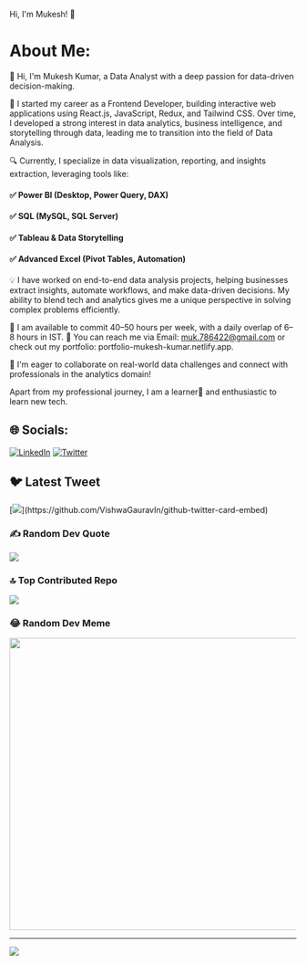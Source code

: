 Hi, I'm Mukesh! 👋

# About Me:
👋 Hi, I'm Mukesh Kumar, a Data Analyst with  a deep passion for data-driven decision-making.

🔹 I started my career as a Frontend Developer, building interactive web applications using React.js, JavaScript, Redux, and Tailwind CSS. Over time, I developed a strong interest in data analytics, business intelligence, and storytelling through data, leading me to transition into the field of Data Analysis.

🔍 Currently, I specialize in data visualization, reporting, and insights extraction, leveraging tools like:
#### ✅ Power BI (Desktop, Power Query, DAX)
#### ✅ SQL (MySQL, SQL Server)
#### ✅ Tableau & Data Storytelling
#### ✅ Advanced Excel (Pivot Tables, Automation)


💡 I have worked on end-to-end data analysis projects, helping businesses extract insights, automate workflows, and make data-driven decisions. My ability to blend tech and analytics gives me a unique perspective in solving complex problems efficiently.

📌 I am available to commit 40–50 hours per week, with a daily overlap of 6–8 hours in IST.
📩 You can reach me via Email: muk.786422@gmail.com or check out my portfolio: portfolio-mukesh-kumar.netlify.app.

🚀 I'm eager to collaborate on real-world data challenges and connect with professionals in the analytics domain!

Apart from my professional journey, I am a learner📝 and enthusiastic to learn new tech.



## 🌐 Socials:
[![LinkedIn](https://img.shields.io/badge/LinkedIn-%230077B5.svg?logo=linkedin&logoColor=white)](https://linkedin.com/in/kumarmukesh95) [![Twitter](https://img.shields.io/badge/Twitter-%231DA1F2.svg?logo=Twitter&logoColor=white)](https://twitter.com/Mukesh_95_) 



## 🐦 Latest Tweet
[![](https://gtce.itsvg.in/api?username=Mukesh_95_)](https://github.com/VishwaGauravIn/github-twitter-card-embed)

### ✍️ Random Dev Quote
![](https://quotes-github-readme.vercel.app/api?type=horizontal&theme=radical)

### 🔝 Top Contributed Repo
![](https://github-contributor-stats-sigma-five.vercel.app/api?username=Mukesh39&limit=5&theme=dark&combine_all_yearly_contributions=true)

### 😂 Random Dev Meme
<img src="https://miro.medium.com/v2/resize:fit:1400/1*yZBLnzplDRdJHa7NjYdexA.png" width="512px"/>

---
[![](https://visitcount.itsvg.in/api?id=Mukesh39&icon=0&color=0)](https://visitcount.itsvg.in)

<!-- Proudly created with GPRM ( https://gprm.itsvg.in ) -->
